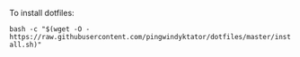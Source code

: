 To install dotfiles:

`bash -c "$(wget -O - https://raw.githubusercontent.com/pingwindyktator/dotfiles/master/install.sh)"`
